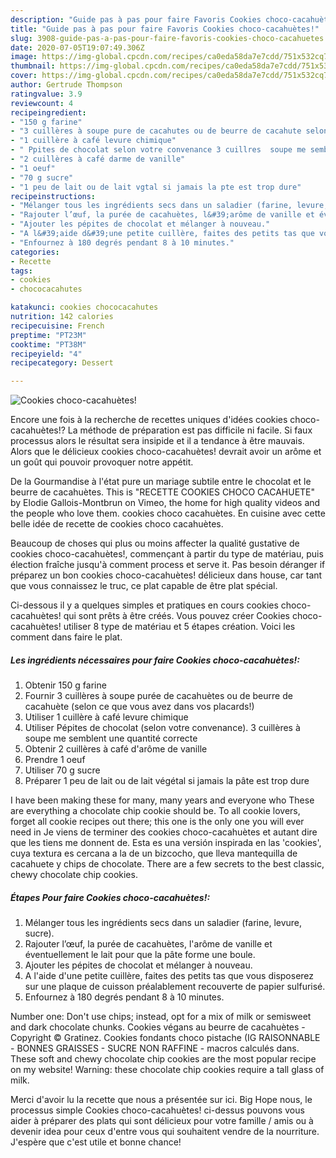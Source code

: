 ```yaml
---
description: "Guide pas à pas pour faire Favoris Cookies choco-cacahuètes!"
title: "Guide pas à pas pour faire Favoris Cookies choco-cacahuètes!"
slug: 3908-guide-pas-a-pas-pour-faire-favoris-cookies-choco-cacahuetes
date: 2020-07-05T19:07:49.306Z
image: https://img-global.cpcdn.com/recipes/ca0eda58da7e7cdd/751x532cq70/cookies-choco-cacahuetes-photo-principale-de-la-recette.jpg
thumbnail: https://img-global.cpcdn.com/recipes/ca0eda58da7e7cdd/751x532cq70/cookies-choco-cacahuetes-photo-principale-de-la-recette.jpg
cover: https://img-global.cpcdn.com/recipes/ca0eda58da7e7cdd/751x532cq70/cookies-choco-cacahuetes-photo-principale-de-la-recette.jpg
author: Gertrude Thompson
ratingvalue: 3.9
reviewcount: 4
recipeingredient:
- "150 g farine"
- "3 cuillères à soupe pure de cacahutes ou de beurre de cacahute selon ce que vous avez dans vos placards"
- "1 cuillère à café levure chimique"
- " Ppites de chocolat selon votre convenance 3 cuillres  soupe me semblent une quantit correcte"
- "2 cuillères à café darme de vanille"
- "1 oeuf"
- "70 g sucre"
- "1 peu de lait ou de lait vgtal si jamais la pte est trop dure"
recipeinstructions:
- "Mélanger tous les ingrédients secs dans un saladier (farine, levure, sucre)."
- "Rajouter l’œuf, la purée de cacahuètes, l&#39;arôme de vanille et éventuellement le lait pour que la pâte forme une boule."
- "Ajouter les pépites de chocolat et mélanger à nouveau."
- "A l&#39;aide d&#39;une petite cuillère, faites des petits tas que vous disposerez sur une plaque de cuisson préalablement recouverte de papier sulfurisé."
- "Enfournez à 180 degrés pendant 8 à 10 minutes."
categories:
- Recette
tags:
- cookies
- chococacahutes

katakunci: cookies chococacahutes 
nutrition: 142 calories
recipecuisine: French
preptime: "PT23M"
cooktime: "PT38M"
recipeyield: "4"
recipecategory: Dessert

---
```



![Cookies choco-cacahuètes!](https://img-global.cpcdn.com/recipes/ca0eda58da7e7cdd/751x532cq70/cookies-choco-cacahuetes-photo-principale-de-la-recette.jpg)

Encore une fois à la recherche de recettes uniques d'idées cookies choco-cacahuètes!? La méthode de préparation est pas difficile ni facile. Si faux processus alors le résultat sera insipide et il a tendance à être mauvais. Alors que le délicieux cookies choco-cacahuètes! devrait avoir un arôme et un goût qui pouvoir provoquer notre appétit.

De la Gourmandise à l&#39;état pure un mariage subtile entre le chocolat et le beurre de cacahuètes. This is &#34;RECETTE COOKIES CHOCO CACAHUETE&#34; by Elodie Gallois-Montbrun on Vimeo, the home for high quality videos and the people who love them. cookies choco cacahuètes. En cuisine avec cette belle idée de recette de cookies choco cacahuètes.

Beaucoup de choses qui plus ou moins affecter la qualité gustative de cookies choco-cacahuètes!, commençant à partir du type de matériau, puis élection fraîche jusqu'à comment process et serve it. Pas besoin déranger if préparez un bon cookies choco-cacahuètes! délicieux dans house, car tant que vous connaissez le truc, ce plat capable de être plat spécial.


Ci-dessous il y a quelques simples et pratiques en cours cookies choco-cacahuètes! qui sont prêts à être créés. Vous pouvez créer Cookies choco-cacahuètes! utiliser 8 type de matériau et 5 étapes création. Voici les comment dans faire le plat.

<!--inarticleads1-->

##### Les ingrédients nécessaires pour faire Cookies choco-cacahuètes!:

1. Obtenir 150 g farine
1. Fournir 3 cuillères à soupe purée de cacahuètes ou de beurre de cacahuète (selon ce que vous avez dans vos placards!)
1. Utiliser 1 cuillère à café levure chimique
1. Utiliser  Pépites de chocolat (selon votre convenance). 3 cuillères à soupe me semblent une quantité correcte
1. Obtenir 2 cuillères à café d&#39;arôme de vanille
1. Prendre 1 oeuf
1. Utiliser 70 g sucre
1. Préparer 1 peu de lait ou de lait végétal si jamais la pâte est trop dure


I have been making these for many, many years and everyone who These are everything a chocolate chip cookie should be. To all cookie lovers, forget all cookie recipes out there; this one is the only one you will ever need in Je viens de terminer des cookies choco-cacahuètes et autant dire que les tiens me donnent de. Esta es una versión inspirada en las &#39;cookies&#39;, cuya textura es cercana a la de un bizcocho, que lleva mantequilla de cacahuete y chips de chocolate. There are a few secrets to the best classic, chewy chocolate chip cookies. 

<!--inarticleads2-->

##### Étapes Pour faire Cookies choco-cacahuètes!:

1. Mélanger tous les ingrédients secs dans un saladier (farine, levure, sucre).
1. Rajouter l’œuf, la purée de cacahuètes, l&#39;arôme de vanille et éventuellement le lait pour que la pâte forme une boule.
1. Ajouter les pépites de chocolat et mélanger à nouveau.
1. A l&#39;aide d&#39;une petite cuillère, faites des petits tas que vous disposerez sur une plaque de cuisson préalablement recouverte de papier sulfurisé.
1. Enfournez à 180 degrés pendant 8 à 10 minutes.


Number one: Don&#39;t use chips; instead, opt for a mix of milk or semisweet and dark chocolate chunks. Cookies végans au beurre de cacahuètes - Copyright © Gratinez. Cookies fondants choco pistache (IG RAISONNABLE - BONNES GRAISSES - SUCRE NON RAFFINE - macros calculés dans. These soft and chewy chocolate chip cookies are the most popular recipe on my website! Warning: these chocolate chip cookies require a tall glass of milk. 


Merci d'avoir lu la recette que nous a présentée sur ici. Big Hope nous, le processus simple Cookies choco-cacahuètes! ci-dessus pouvons vous aider à préparer des plats qui sont délicieux pour votre famille / amis ou à devenir idea pour ceux d'entre vous qui souhaitent vendre de la nourriture. J'espère que c'est utile et bonne chance!
